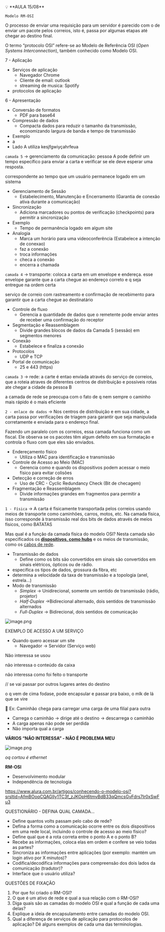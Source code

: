 <aside>
💡 **AULA 15/08**
</aside>

`Modelo RM-OSI`

O processo de enviar uma requisição para um servidor é parecido com o de enviar um pacote pelos correios, isto é, passa por algumas etapas até chegar ao destino final.

O termo “protocolo OSI” refere-se ao Modelo de Referência OSI (*Open Systems Interconnection*), também conhecido como Modelo OSI.

7 - Aplicação 

- Serviços de aplicação
    - Navegador Chrome
    - Cliente de email: outlook
    - streaming de musica: Spotify
- protocolos de aplicação

6 - Apresentação

- Conversão de formatos
    - PDF para base64
- Compressão de dados
    - Compacta dados para reduzir o tamanho da transmissão, economizando largura de banda e tempo de transmissão
- Exemplo
- a
- Lado A utiliza kesjfgwiyçahrfeua

`camada 5` → gerenciamento da comunicação: pessoa A pode definir um tempo específico para enviar a carta e verificar se ele deve esperar uma resposta.

correspondente ao tempo que um usuário permanece logado em um sistema

- Gerenciamento de Sessão
    - Estabelecimento, Manutenção e Encerramento (Garantia de conexão ativa durante a comunicação)
- Sincronização
    - Adiciona marcadores ou pontos de verificação (checkpoints) para permitir a sincronização
- Exemplo
    - Tempo de permanência logado em algum site
- Analogia
    - Marca um horário para uma videoconferência (Estabelece a intenção de conexao)
    - faz a conexão
    - troca informações
    - checa a conexão
    - encerra a chamada

`camada 4` → transporte: coloca a carta em um envelope e endereça. esse envelope garante que a carta chegue ao endereço correto e q seja entregue na ordem certa

serviço de correio com rastreamento e confirmação de recebimento para garantir que a carta chegue ao destinatário

- Controle de fluxo
    - Gerencia a quantidade de dados que o remetente pode enviar antes de receber uma confirmação do receptor
- Segmentação e Reassemblagem
    - Divide grandes blocos de dados da Camada 5 (sessão) em segmentos menores
- Conexão
    - Estabelece e finaliza a conexão
- Protocolos
    - UDP e TCP
- Portal de comunicação
    - 25 e 443 (https)

`camada 3` → rede: a carte é entao enviada através do serviço de correios, que a roteia atraves de diferentes centros de distribuição e possíveis rotas ate chegar a cidade da pessoa B

a camada de rede se preocupa com o fato de q nem sempre o caminho mais rápido é o mais eficiente 

`2 - enlace de dados`  → Nos centros de distribuição e em sua cidade, a carta passa por verificações de triagem para garantir que seja manipulada corretamente e enviada para o endereço final.

Fazendo um paralelo com os correios, essa camada funciona como um fiscal. Ele observa se os pacotes têm algum defeito em sua formatação e controla o fluxo com que eles são enviados.

- Endereçamento físico
    - Utiliza o MAC para identificação e transmissão
- Controle de Acesso ao Meio (MAC)
    - Gerencia como e quando os dispositivos podem acessar o meio físico para evitar colisões
- Detecção e correção de erros
    - Uso de CRC - Cyclic Redundancy Check (Bit de checagem)
- Fragmentação e Reassemblagem
    - Divide informações grandes em fragmentos para permitir a transmissão

`1 - Física` → A carta é fisicamente transportada pelos correios usando meios de transporte como caminhões, carros, motos, etc. Na camada física, isso corresponde à transmissão real dos bits de dados através de meios físicos, como BATATAS

Mas qual é a função da camada física do modelo OSI? Nesta camada são especificados os [**dispositivos, como hubs**](https://www.alura.com.br/artigos/diferencas-entre-hubs-e-switches) e os meios de transmissão, como os [cabos de rede](https://www.alura.com.br/artigos/entendendo-os-cabos-de-rede).

- Transmissão de dados
    - Define como os bits são convertidos em sinais são convertidos em sinais elétricos, ópticos ou de rádio.
- especifica os tipos de dados, grossura da fibra, etc
- determina a velocidade da taxa de transmissão e a topologia (anel, estrela...)
- Modo de transmissão
    - *Simplex* → Unidirecional, somente um sentido de transmissão (rádio, projetor)
    - *Half-Duplex* →Bidirecional alternado, dois sentidos de transmissão alternados
    - *Full-Duplex* → Bidirecional, dois sentidos de comunicação

![image.png](https://prod-files-secure.s3.us-west-2.amazonaws.com/80384c39-f40f-4fef-b69e-ecfc27a0dc4d/57f3d936-aed1-4014-b881-d7e5b23ff154/image.png)

EXEMPLO DE ACESSO A UM SERVIÇO

- Quando quero acessar um site
    - Navegador → Servidor (Serviço web)

Não interessa se usou 

não interessa o conteúdo da caixa

não interessa como foi feito o transporte

// se vai passar por outros lugares antes do destino

o q vem de cima fodase, pode encapsular e passar pra baixo, o mlk de lá que se vire

<aside>
🚛 Ex: Caminhão chega para carregar uma carga de uma filial para outra

- Carrega o caminhão → dirige até o destino → descarrega o caminhão
- A carga apenas não pode ser perdida
- Não importa qual a carga
</aside>

**VÁRIOS “NÃO INTERESSA” - NÃO É PROBLEMA MEU**

![image.png](https://prod-files-secure.s3.us-west-2.amazonaws.com/80384c39-f40f-4fef-b69e-ecfc27a0dc4d/7559fdcb-bb3f-45ed-a894-26e2dc1dbc13/image.png)

*oq cortou é ethernet*

**RM-OSI**

- Desenvolvimento modular
- Independência de tecnologia

https://www.alura.com.br/artigos/conhecendo-o-modelo-osi?srsltid=AfmBOoqCQAGIIy1TC3f_zJKOpH6tmvBdB33qQmcsGvFdrs7Ir0xSwFu3

QUESTIONÁRIO - DEFINA QUAL CAMADA...
- Define quantos volts passam pelo cabo de rede?
- Defina a forma como a comunicação ocorre entre os dois dispositivos em uma rede local, incluindo o controle de acesso ao meio físico?
- Define qual que é a rota correta entre o ponto A e o ponto B?
- Recebe as informações, coloca elas em ordem e confere se veio todas as partes?
- Sincroniza as informações entre aplicações (por exemplo: mantém um login ativo por X minutos)?
- Codifica/decodifica informações para compreensão dos dois lados da comunicação (tradutor)?
- Interface que o usuário utiliza?

QUESTÕES DE FIXAÇÃO
1. Por que foi criado o RM-OSI?
2. O que é um ativo de rede e qual a sua relação com o RM-OSI?
3. Diga quais são as camadas do modelo OSI e qual a função de cada uma delas?
4. Explique a ideia de encapsulamento entre camadas do modelo OSI.
5. Qual a diferença de serviços de aplicação para protocolos de aplicação? Dê alguns exemplos de cada uma das terminologias.